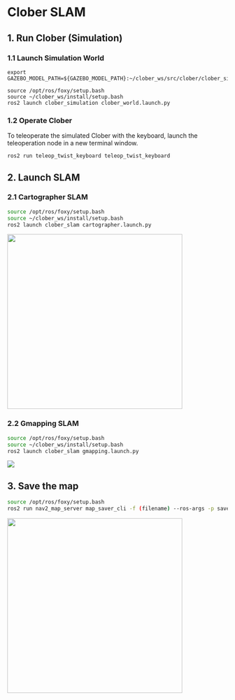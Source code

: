 # Clober SLAM

## 1. Run Clober (Simulation)
### 1.1 Launch Simulation World
```
export GAZEBO_MODEL_PATH=${GAZEBO_MODEL_PATH}:~/clober_ws/src/clober/clober_simulation/models

source /opt/ros/foxy/setup.bash
source ~/clober_ws/install/setup.bash
ros2 launch clober_simulation clober_world.launch.py
```

### 1.2 Operate Clober
To teleoperate the simulated Clober with the keyboard, launch the teleoperation node in a new terminal window.
```
ros2 run teleop_twist_keyboard teleop_twist_keyboard
```

## 2. Launch SLAM
### 2.1  Cartographer SLAM

```bash
source /opt/ros/foxy/setup.bash
source ~/clober_ws/install/setup.bash
ros2 launch clober_slam cartographer.launch.py
```

<img align="center" src="https://github.com/clobot-git/clober/blob/foxy-devel/images/clober_slam.png" width=400>

### 2.2  Gmapping SLAM

```bash
source /opt/ros/foxy/setup.bash
source ~/clober_ws/install/setup.bash
ros2 launch clober_slam gmapping.launch.py
```
<img align="center" src="https://github.com/clobot-git/clober/blob/foxy-devel/images/clober_slam.gif">


## 3. Save the map
```bash
source /opt/ros/foxy/setup.bash
ros2 run nav2_map_server map_saver_cli -f (filename) --ros-args -p save_map_timeout:=10000
```

<img align="center" src="https://github.com/clobot-git/clober/blob/foxy-devel/images/map_3x3.png" width=400>


